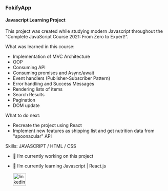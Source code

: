 ### FokifyApp
#### Javascript Learning Project

This project was created while studying modern Javascript throughout the "Complete JavaScript Course 2021: From Zero to Expert!".

What was learned in this course:

- Implementation of MVC Architecture
- OOP
- Consuming API
- Consuming promises and Async/await
- Event handlers (Publisher-Subscriber Pattern)
- Error handling and Success Messages
- Rendering lists of items
- Search Results
- Pagination
- DOM update


What to do next:
- Recreate the project using React
- Implement new features as shipping list and get nutrition data from "spoonacular" API







Skills:  JAVASCRIPT / HTML / CSS

- 🔭 I’m currently working on this project 
- 🌱 I’m currently learning Javascript | React.js 


  [<img src='https://cdn.jsdelivr.net/npm/simple-icons@3.0.1/icons/linkedin.svg' alt='linkedin' height='40'>](https://www.linkedin.com/in/paulomad/)  

